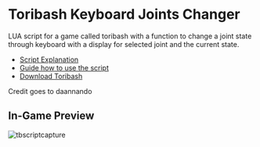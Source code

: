 # Toribash Keyboard Joints Changer
LUA script for a game called toribash with a function to change a joint state through keyboard with a display for selected joint and the current state.
- [Script Explanation](https://forum.toribash.com/showpost.php?p=11837359&postcount=1)
- [Guide how to use the script](https://forum.toribash.com/showpost.php?p=377087&postcount=1)
- [Download Toribash](https://www.toribash.com/downloads.php)

Credit goes to daannando

## In-Game Preview
![tbscriptcapture](https://user-images.githubusercontent.com/63859876/142346822-06ffb7ec-6d4d-4e44-9b54-999b4de2bb9a.PNG)
